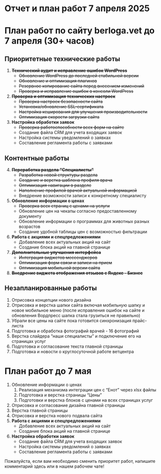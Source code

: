 # Отчет и план работ 7 апреля 2025

# План работ по сайту berloga.vet до 7 апреля (30+ часов)

## Приоритетные технические работы

1. **~~Технический аудит и исправление ошибок WordPress~~**
   - ~~Обновление WordPress до последней стабильной версии~~
   - ~~Обновление и оптимизация плагинов~~
   - ~~Резервное копирование сайта перед внесением изменений~~
   - ~~Проверка и исправление ошибок в консоли WordPress~~
2. **~~Проверка и оптимизация технических настроек~~**
   - ~~Проверка настроек безопасности сайта~~
   - ~~Установка/обновление SSL-сертификата~~
   - ~~Настройка кеширования для улучшения производительности~~
   - ~~Оптимизация скорости загрузки сайта~~
3. **Настройка обработки заявок**
   - ~~Проверка работоспособности всех форм на сайте~~
   - Создание файла CRM для учета входящих заявок
   - Настройка системы уведомлений о заявках
   - Составление регламента работы с заявками

## Контентные работы

4. **~~Переработка раздела "Специалисты"~~**
   - ~~Разработка новой структуры раздела~~
   - ~~Создание и верстка шаблона профиля врача~~
   - ~~Оптимизация навигации в разделе~~
   - ~~Наполнение профилей врачей актуальной информацией~~
   - Внедрение возможности записи к конкретному специалисту
5. **Обновление информации о ценах**
   - ~~Проверка всех страниц с ценами на услуги~~
   - Обновление цен на чекапы согласно предоставленному документу
   - Обновление информации о программах для животных разных возрастов
   - Создание удобной таблицы цен с возможностью фильтрации
6. **Работа с акциями и спецпредложениями**
   - Добавление всех актуальных акций на сайт
   - Создание блока акций на главной странице
7. **~~Дополнительные улучшения интерфейса~~**
   - ~~Интеграция виджетов мессенджеров~~
   - ~~Оптимизация форм связи и записи на прием~~
   - ~~Оптимизация мобильной версии сайта~~
8. **~~Внедрение виджета отображения отзывов с Яндекс - Бизнес~~**


## Незапланированные работы

1. Отрисовка концепции нового дизайна
2. Отрисовка и верстка шапки сайта включая мобильную шапку и новое мобильное меню (после исправления ошибок на сайте и обновления Вордпресс шапка стала грузиться не правильно)
3. Убрали все цены на сайте пока готовится синхронизация прайс-листа
4. Подготовка и обработка фотографий врачей - 16 фотографий
5. Верстка слайдера “наши специалисты” и подключение его на страницах услуг
6. Подготовка и согласование текста главной страницы
7. Подготовка и новости о круглосуточной работе ветцентра



# План работ до 7 мая

1. Обновление информации о ценах
   1. Реализация механизма интеграции цен с “Енот” через xlsx файлы
   2. Подготовка и верстка страницы “Цены”
   3. Подготовки и верстка блоков с ценами на всех страницах услуг
2. Отрисовка и согласование дизайна главной страницы
3. Верстка главной страницы
4. Отрисовка и верстка нового подвала сайта
5. **Работа с акциями и спецпредложениями**
   - Добавление всех актуальных акций на сайт
   - Создание блока акций на главной странице
6. **Настройка обработки заявок**
   - Создание файла CRM для учета входящих заявок
   - Настройка системы уведомлений о заявках
   - Составление регламента работы с заявками

   



Пожалуйста, если вам необходимо сменить приоритет работ, напишите комментарий здесь или в нашем рабочем чате!


